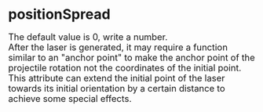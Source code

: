 # positionSpread
<font size=4>The default value is 0, write a number.    
After the laser is generated, it may require a function similar to an "anchor point" to make the anchor point of the projectile rotation not the coordinates of the initial point.    
This attribute can extend the initial point of the laser towards its initial orientation by a certain distance to achieve some special effects.</font>
